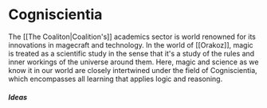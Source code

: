 # Cogniscientia
The [[The Coaliton|Coalition's]] academics sector is world renowned for its innovations in magecraft and technology. In the world of [[Orakoz]], magic is treated as a scientific study in the sense that it's a study of the rules and inner workings of the universe around them. Here, magic and science as we know it in our world are closely intertwined under the field of Cogniscientia, which encompasses all learning that applies logic and reasoning.

##### Ideas
